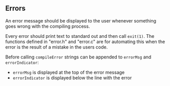 ## Errors

An error message should be displayed to the user whenever something goes wrong with the compiling process.

Every error should print text to standard out and then call `exit(1)`.
The functions defined in "error.h" and "error.c" are for automating this when the error is the result of a mistake in the users code.

Before calling `compileError` strings can be appended to `errorMsg` and `errorIndicator`:
* `errorMsg` is displayed at the top of the error message
* `errorIndicator` is displayed below the line with the error